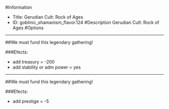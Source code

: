 #Information
 - Title: Gerudian Cult: Rock of Ages
 - ID: goblinic_shamanism_flavor.124
#Description
Gerudian Cult: Rock of Ages
#Options

___
##We must fund this legendary gathering!

###Efects:<ul><li>add treasury = -200</li><li>add stability or adm power = yes</li></ul>

___
##We must fund this legendary gathering!

###Efects:<ul><li>add prestige = -5</li></ul>
